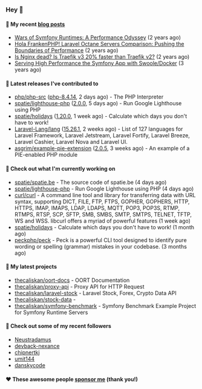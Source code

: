 ### Hey 👋

#### 📜 My recent [blog posts](https://caliskanemre.medium.com/)

- [Wars of Symfony Runtimes: A Performance Odyssey](https://medium.com/beyn-technology/wars-of-symfony-runtimes-a-performance-odyssey-7b0120e8f9e1?source=rss-cf41ab240584------2) (2 years ago)
- [Hola FrankenPHP! Laravel Octane Servers Comparison: Pushing the Boundaries of Performance](https://medium.com/beyn-technology/hola-frankenphp-laravel-octane-servers-comparison-pushing-the-boundaries-of-performance-d3e7ad8e652c?source=rss-cf41ab240584------2) (2 years ago)
- [Is Nginx dead? Is Traefik v3 20% faster than Traefik v2?](https://medium.com/beyn-technology/is-nginx-dead-is-traefik-v3-20-faster-than-traefik-v2-f28ffb7eed3e?source=rss-cf41ab240584------2) (2 years ago)
- [Serving High Performance the Symfony App with Swoole/Docker](https://medium.com/beyn-technology/serving-high-performance-the-symfony-app-with-swoole-docker-758d8f176889?source=rss-cf41ab240584------2) (3 years ago)

#### 🔭 Latest releases I've contributed to

- [php/php-src](https://github.com/php/php-src) ([php-8.4.14](https://github.com/php/php-src/releases/tag/php-8.4.14), 2 days ago) - The PHP Interpreter
- [spatie/lighthouse-php](https://github.com/spatie/lighthouse-php) ([2.0.0](https://github.com/spatie/lighthouse-php/releases/tag/2.0.0), 5 days ago) - Run Google Lighthouse using PHP
- [spatie/holidays](https://github.com/spatie/holidays) ([1.20.0](https://github.com/spatie/holidays/releases/tag/1.20.0), 1 week ago) - Calculate which days you don&#39;t have to work!
- [Laravel-Lang/lang](https://github.com/Laravel-Lang/lang) ([15.26.1](https://github.com/Laravel-Lang/lang/releases/tag/15.26.1), 2 weeks ago) - List of 127 languages for Laravel Framework, Laravel Jetstream, Laravel Fortify, Laravel Breeze, Laravel Cashier, Laravel Nova and Laravel UI.
- [asgrim/example-pie-extension](https://github.com/asgrim/example-pie-extension) ([2.0.5](https://github.com/asgrim/example-pie-extension/releases/tag/2.0.5), 3 weeks ago) - An example of a PIE-enabled PHP module

#### 👷 Check out what I'm currently working on

- [spatie/spatie.be](https://github.com/spatie/spatie.be) - The source code of spatie.be (4 days ago)
- [spatie/lighthouse-php](https://github.com/spatie/lighthouse-php) - Run Google Lighthouse using PHP (4 days ago)
- [curl/curl](https://github.com/curl/curl) - A command line tool and library for transferring data with URL syntax, supporting DICT, FILE, FTP, FTPS, GOPHER, GOPHERS, HTTP, HTTPS, IMAP, IMAPS, LDAP, LDAPS, MQTT, POP3, POP3S, RTMP, RTMPS, RTSP, SCP, SFTP, SMB, SMBS, SMTP, SMTPS, TELNET, TFTP, WS and WSS. libcurl offers a myriad of powerful features (1 week ago)
- [spatie/holidays](https://github.com/spatie/holidays) - Calculate which days you don&#39;t have to work! (1 month ago)
- [peckphp/peck](https://github.com/peckphp/peck) - Peck is a powerful CLI tool designed to identify pure wording or spelling (grammar) mistakes in your codebase. (3 months ago)

#### 🌱 My latest projects

- [thecaliskan/oort-docs](https://github.com/thecaliskan/oort-docs) - OORT Documentation
- [thecaliskan/proxy-api](https://github.com/thecaliskan/proxy-api) - Proxy API for HTTP Request
- [thecaliskan/laravel-stock](https://github.com/thecaliskan/laravel-stock) - Laravel Stock, Forex, Crypto Data API
- [thecaliskan/stock-data](https://github.com/thecaliskan/stock-data) - 
- [thecaliskan/symfony-benchmark](https://github.com/thecaliskan/symfony-benchmark) - Symfony Benchmark Example Project for Symfony Runtime Servers 

#### 👯 Check out some of my recent followers

- [Neustradamus](https://github.com/Neustradamus)
- [devback-nexance](https://github.com/devback-nexance)
- [chipnertkj](https://github.com/chipnertkj)
- [umit144](https://github.com/umit144)
- [danskycode](https://github.com/danskycode)

#### ❤️ These awesome people [sponsor me](https://github.com/sponsors/thecaliskan) (thank you!)


